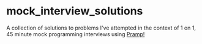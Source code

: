 # mock_interview_solutions
A collection of solutions to problems I've attempted in the context of 1 on 1, 45 minute mock programming interviews
using [Pramp!](https://www.pramp.com/dashboard#/)
